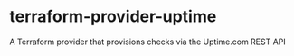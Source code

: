 # terraform-provider-uptime
A Terraform provider that provisions checks via the Uptime.com REST API
